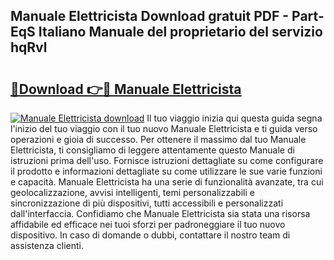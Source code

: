 ## Manuale Elettricista Download gratuit PDF - Part-EqS Italiano Manuale del proprietario del servizio hqRvl

# <h2><a href="http://dfexni.blite.top/?on=Manuale+Elettricista">🔗Download 👉🔴 Manuale Elettricista</a></h2>

[![Manuale Elettricista download](https://i.imgur.com/lujVjoI.png)](http://dfexni.blite.top/?on=Manuale+Elettricista)
Il tuo viaggio inizia qui questa guida segna l'inizio del tuo viaggio con il tuo nuovo Manuale Elettricista e ti guida verso operazioni e gioia di successo. Per ottenere il massimo dal tuo Manuale Elettricista, ti consigliamo di leggere attentamente questo Manuale di istruzioni prima dell'uso. Fornisce istruzioni dettagliate su come configurare il prodotto e informazioni dettagliate su come utilizzare le sue varie funzioni e capacità. Manuale Elettricista ha una serie di funzionalità avanzate, tra cui geolocalizzazione, avvisi intelligenti, temi personalizzabili e sincronizzazione di più dispositivi, tutti accessibili e personalizzati dall'interfaccia. Confidiamo che Manuale Elettricista sia stata una risorsa affidabile ed efficace nei tuoi sforzi per padroneggiare il tuo nuovo dispositivo. In caso di domande o dubbi, contattare il nostro team di assistenza clienti.
